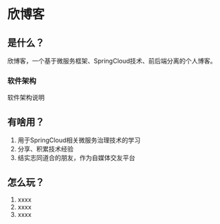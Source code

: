# 欣博客

## 是什么？
欣博客，一个基于微服务框架、SpringCloud技术、前后端分离的个人博客。

### 软件架构

软件架构说明

## 有啥用？

1.  用于SpringCloud相关微服务治理技术的学习
2.  分享、积累技术经验
3.  结实志同道合的朋友，作为自媒体交友平台

## 怎么玩？

1.  xxxx
2.  xxxx
3.  xxxx

